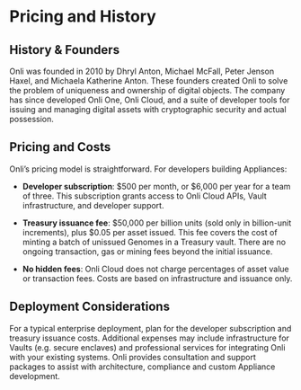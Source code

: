# Pricing and History

## History & Founders
Onli was founded in 2010 by Dhryl Anton, Michael McFall, Peter Jenson Haxel, and Michaela Katherine Anton. These founders created Onli to solve the problem of uniqueness and ownership of digital objects. The company has since developed Onli One, Onli Cloud, and a suite of developer tools for issuing and managing digital assets with cryptographic security and actual possession.

## Pricing and Costs
Onli’s pricing model is straightforward. For developers building Appliances:

- **Developer subscription**: $500 per month, or $6,000 per year for a team of three. This subscription grants access to Onli Cloud APIs, Vault infrastructure, and developer support.

- **Treasury issuance fee**: $50,000 per billion units (sold only in billion-unit increments), plus $0.05 per asset issued. This fee covers the cost of minting a batch of unissued Genomes in a Treasury vault. There are no ongoing transaction, gas or mining fees beyond the initial issuance.

- **No hidden fees**: Onli Cloud does not charge percentages of asset value or transaction fees. Costs are based on infrastructure and issuance only.

## Deployment Considerations
For a typical enterprise deployment, plan for the developer subscription and treasury issuance costs. Additional expenses may include infrastructure for Vaults (e.g. secure enclaves) and professional services for integrating Onli with your existing systems. Onli provides consultation and support packages to assist with architecture, compliance and custom Appliance development.
